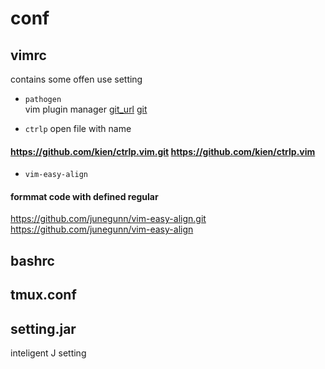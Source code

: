 # conf

## vimrc 
  contains some offen use setting
  
* `pathogen`    
 vim plugin manager
  [git_url](https://github.com/tpope/vim-pathogen.git/ "url")
  [git](https://github.com/tpope/vim-pathogen)
  
* `ctrlp` open file with name
#### https://github.com/kien/ctrlp.vim.git          https://github.com/kien/ctrlp.vim 
  
* `vim-easy-align`
#### formmat code with defined regular
  https://github.com/junegunn/vim-easy-align.git https://github.com/junegunn/vim-easy-align 

## bashrc

## tmux.conf

## setting.jar 
  inteligent J setting

